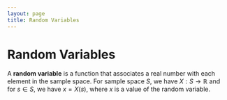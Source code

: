 ```yaml
---
layout: page
title: Random Variables
---
```


# Random Variables



A **random variable** is a function that associates a real number with each element in the sample space. For sample space $S$, we have $X: S \to \mathbb{R}$ and for $s \in S$, we have $x = X(s),$ where $x$ is a value of the random variable.
